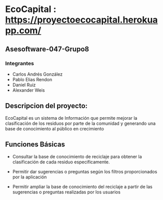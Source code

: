 # EcoCapital : https://proyectoecocapital.herokuapp.com/

## Asesoftware-047-Grupo8

### Integrantes

 - Carlos Andrés González
 - Pablo Elias Rendon
 - Daniel Ruiz 
 - Alexander Weis

 ## Descripcion del proyecto:

 EcoCapital es un sistema de Información que permite mejorar la clasificación de los residuos por parte de la comunidad y generando una base de conocimiento al público en crecimiento 

 ## Funciones Básicas 

 - Consultar la base de conocimiento de reciclaje para obtener la clasificación de cada residuo especificamente.

 - Permitir dar sugerencias o preguntas según los filtros proporcionados por la aplicación

 - Permitir ampliar la base de conocimiento del reciclaje a partir de las sugerencias o preguntas realizadas por los usuarios 















